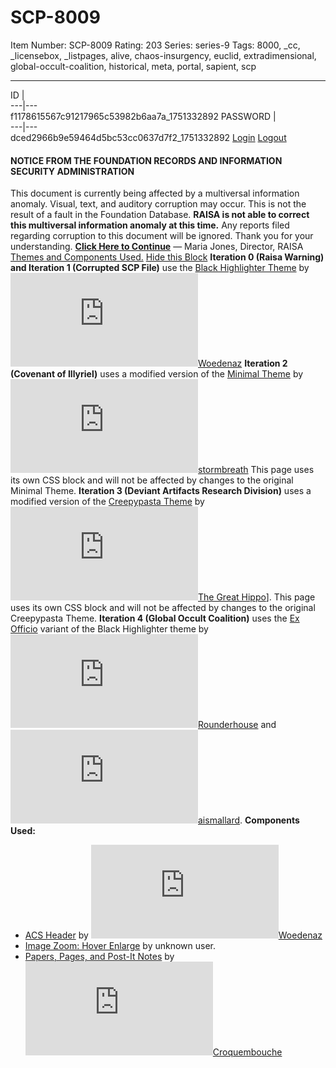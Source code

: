 # SCP-8009
Item Number: SCP-8009
Rating: 203
Series: series-9
Tags: 8000, _cc, _licensebox, _listpages, alive, chaos-insurgency, euclid, extradimensional, global-occult-coalition, historical, meta, portal, sapient, scp

---

ID  |   
---|---  
f1178615567c91217965c53982b6aa7a_1751332892 
PASSWORD  |   
---|---  
dced2966b9e59464d5bc53cc0637d7f2_1751332892 
[Login](javascript:;)
[Logout](javascript:;)
#### NOTICE FROM THE FOUNDATION RECORDS AND INFORMATION SECURITY ADMINISTRATION
This document is currently being affected by a multiversal information anomaly. Visual, text, and auditory corruption may occur. This is not the result of a fault in the Foundation Database.
**RAISA is not able to correct this multiversal information anomaly at this time.** Any reports filed regarding corruption to this document will be ignored.
Thank you for your understanding.
**[Click Here to Continue](https://scp-wiki.wikidot.com/scp-8009/offset/1)**
— Maria Jones, Director, RAISA
[Themes and Components Used.](javascript:;)
[Hide this Block](javascript:;)
**Iteration 0 (Raisa Warning) and Iteration 1 (Corrupted SCP File)** use the [Black Highlighter Theme](https://scp-wiki.wikidot.com/theme:black-highlighter-theme) by [![Woedenaz](https://www.wikidot.com/avatar.php?userid=1404096&amp;size=small&amp;timestamp=1747269392)](http://www.wikidot.com/user:info/woedenaz)[Woedenaz](http://www.wikidot.com/user:info/woedenaz)
**Iteration 2 (Covenant of Illyriel)** uses a modified version of the [Minimal Theme](https://scp-wiki.wikidot.com/theme:minimal) by [![stormbreath](https://www.wikidot.com/avatar.php?userid=3075960&amp;size=small&amp;timestamp=1747269392)](http://www.wikidot.com/user:info/stormbreath)[stormbreath](http://www.wikidot.com/user:info/stormbreath) This page uses its own CSS block and will not be affected by changes to the original Minimal Theme.
**Iteration 3 (Deviant Artifacts Research Division)** uses a modified version of the [Creepypasta Theme](https://scp-wiki.wikidot.com/theme:creepypasta) by [![The Great Hippo](https://www.wikidot.com/avatar.php?userid=3938622&amp;size=small&amp;timestamp=1747269392)](http://www.wikidot.com/user:info/the-great-hippo)[The Great Hippo](http://www.wikidot.com/user:info/the-great-hippo)]. This page uses its own CSS block and will not be affected by changes to the original Creepypasta Theme.
**Iteration 4 (Global Occult Coalition)** uses the [Ex Officio](https://scp-wiki.wikidot.com/theme:goc) variant of the Black Highlighter theme by [![Rounderhouse](https://www.wikidot.com/avatar.php?userid=4187885&amp;size=small&amp;timestamp=1747269392)](http://www.wikidot.com/user:info/rounderhouse)[Rounderhouse](http://www.wikidot.com/user:info/rounderhouse) and [![aismallard](https://www.wikidot.com/avatar.php?userid=4598089&amp;size=small&amp;timestamp=1747269392)](http://www.wikidot.com/user:info/aismallard)[aismallard](http://www.wikidot.com/user:info/aismallard).
**Components Used:**
  * [ACS Header](https://scp-wiki.wikidot.com/anomaly-classification-system-guide) by [![Woedenaz](https://www.wikidot.com/avatar.php?userid=1404096&amp;size=small&amp;timestamp=1747269392)](http://www.wikidot.com/user:info/woedenaz)[Woedenaz](http://www.wikidot.com/user:info/woedenaz)
  * [Image Zoom: Hover Enlarge](https://scp-wiki.wikidot.com/component:image-features) by unknown user.
  * [Papers, Pages, and Post-It Notes](https://scp-wiki.wikidot.com/component:pages) by [![Croquembouche](https://www.wikidot.com/avatar.php?userid=2893766&amp;size=small&amp;timestamp=1747269392)](http://www.wikidot.com/user:info/croquembouche)[Croquembouche](http://www.wikidot.com/user:info/croquembouche)